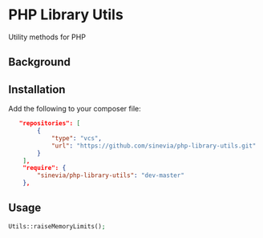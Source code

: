 # PHP Library Utils
Utility methods for PHP

## Background ##

## Installation ##

Add the following to your composer file:

```json
   "repositories": [
        {
            "type": "vcs",
            "url": "https://github.com/sinevia/php-library-utils.git"
        }
    ],
    "require": {
        "sinevia/php-library-utils": "dev-master"
    },
```

## Usage ##

```php
Utils::raiseMemoryLimits();
```
